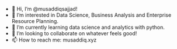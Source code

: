 - 👋 Hi, I’m @musaddiqsajjad!
- 👀 I’m interested in Data Science, Business Analysis and Enterprise Resource Planning.
- 🌱 I’m currently learning data science and analytics with python.
- 💞️ I’m looking to collaborate on whatever feels good!
- 📫 How to reach me: musaddiq.xyz

<!---
musaddiqsajjad/musaddiqsajjad is a ✨ special ✨ repository because its `README.md` (this file) appears on your GitHub profile.
You can click the Preview link to take a look at your changes.
--->
